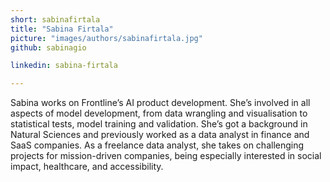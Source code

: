 ```yaml
---
short: sabinafirtala
title: "Sabina Firtala"
picture: "images/authors/sabinafirtala.jpg"
github: sabinagio

linkedin: sabina-firtala

---
```


Sabina works on Frontline’s AI product development. She’s involved in all aspects of model development, from data wrangling and visualisation to statistical tests, model training and validation. She’s got a background in Natural Sciences and previously worked as a data analyst in finance and SaaS companies. As a freelance data analyst, she takes on challenging 
projects for mission-driven companies, being especially interested in social impact, healthcare, and accessibility. 